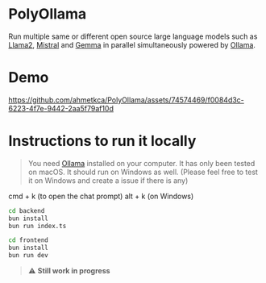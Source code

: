 # PolyOllama

Run multiple same or different open source large language models such as [Llama2](https://ollama.com/library/llama2), [Mistral](https://ollama.com/library/mistral) and [Gemma](https://ollama.com/library/gemma) in parallel simultaneously powered by [Ollama](https://ollama.com/). 

# Demo

https://github.com/ahmetkca/PolyOllama/assets/74574469/f0084d3c-6223-4f7e-9442-2aa5f79af10d

# Instructions to run it locally

> You need [Ollama](ollama.ai) installed on your computer.
> It has only been tested on macOS. It should run on Windows as well. (Please feel free to test it on Windows and create a issue if there is any)

cmd + k (to open the chat prompt)
alt + k (on Windows)

```bash
cd backend
bun install
bun run index.ts
```

```bash
cd frontend
bun install
bun run dev
```



> :warning: **Still work in progress**
